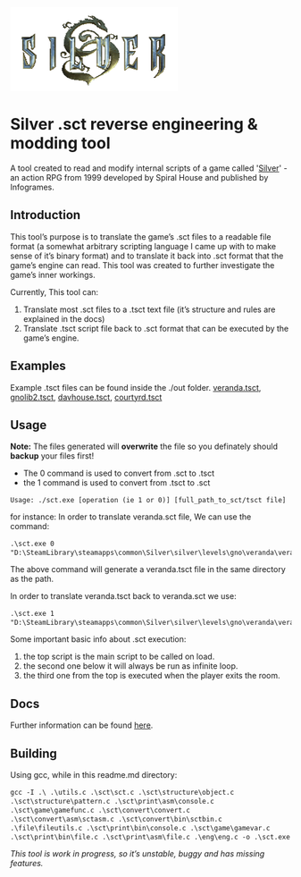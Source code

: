 
<img src="./docs/img/silver_logo.png" height="150" width="300" />

# Silver .sct reverse engineering & modding tool

A tool created to read and modify internal scripts of a game called '[Silver](https://en.wikipedia.org/wiki/Silver_(video_game))' - an action RPG from 1999 developed by Spiral House and published by Infogrames.


## Introduction

This tool’s purpose is to translate the game’s .sct files to a readable file format (a somewhat arbitrary scripting language I came up with to make sense of it’s binary format) and to translate it back into .sct format that the game’s engine can read. This tool was created to further investigate the game’s inner workings.

Currently, This tool can: 

1. Translate most .sct files to a .tsct text file (it’s structure and rules are explained in the docs)
2. Translate .tsct script file back to .sct format that can be executed by the game’s engine.

## Examples
Example .tsct files can be found inside the ./out folder.
[veranda.tsct](./out/veranda.tsct), [gnolib2.tsct](./out/gnolib2.tsct), [davhouse.tsct](./out/davhouse.tsct), [courtyrd.tsct](./out/courtyrd.tsct)


## Usage
**Note:** The files generated will **overwrite** the file so you definately should **backup** your files first!
- The 0 command is used to convert from .sct to .tsct
- the 1 command is used to convert from .tsct to .sct
```
Usage: ./sct.exe [operation (ie 1 or 0)] [full_path_to_sct/tsct file]
```
for instance:
In order to translate veranda.sct file, We can use the command:
```
.\sct.exe 0 "D:\SteamLibrary\steamapps\common\Silver\silver\levels\gno\veranda\veranda.sct"
```
The above command will generate a veranda.tsct file in the same directory as the path.

In order to translate veranda.tsct back to veranda.sct we use:
```
.\sct.exe 1 "D:\SteamLibrary\steamapps\common\Silver\silver\levels\gno\veranda\veranda.tsct"
```
Some important basic info about .sct execution:
1. the top script is the main script to be called on load.
2. the second one below it will always be run as infinite loop.
3. the third one from the top is executed when the player exits the room.

## Docs
Further information can be found [here](./docs/index.md).

## Building

Using gcc, while in this readme.md directory:

```
gcc -I .\ .\utils.c .\sct\sct.c .\sct\structure\object.c .\sct\structure\pattern.c .\sct\print\asm\console.c .\sct\game\gamefunc.c .\sct\convert\convert.c .\sct\convert\asm\sctasm.c .\sct\convert\bin\sctbin.c .\file\fileutils.c .\sct\print\bin\console.c .\sct\game\gamevar.c .\sct\print\bin\file.c .\sct\print\asm\file.c .\eng\eng.c -o .\sct.exe
```

_This tool is work in progress, so it’s unstable, buggy and has missing features._
